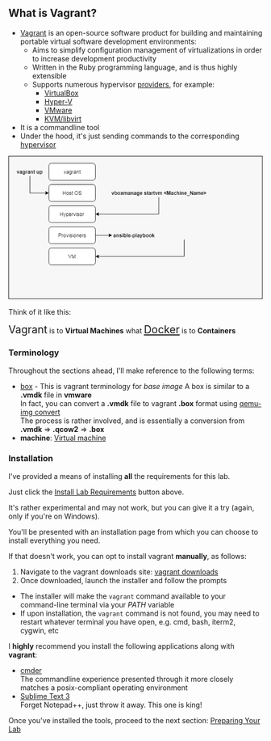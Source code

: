 <section id="vagrant_introduction" class="section">

## What is Vagrant?

* [Vagrant](https://www.vagrantup.com/) is an  open-source software product for building and 
maintaining portable virtual software development environments:
  * Aims to simplify configuration management of virtualizations in order to increase development productivity 
  * Written in the Ruby programming language, and is thus highly extensible
  * Supports numerous hypervisor [providers](https://www.vagrantup.com/docs/providers/), for example:
      - [VirtualBox](https://www.vagrantup.com/docs/virtualbox/)
      - [Hyper-V](https://www.vagrantup.com/docs/hyperv/)
      - [VMware](https://www.vagrantup.com/docs/vmware/)
      - [KVM/libvirt](https://github.com/vagrant-libvirt/vagrant-libvirt)
* It is a commandline tool
* Under the hood, it's just sending commands to the corresponding [hypervisor](https://www.reddit.com/r/explainlikeimfive/comments/l16v7/eli5_hypervisor/)

![Vagrant 'talking' to Virtualbox](lab1/assets/images/vagrant_up_diagram.png)

Think of it like this:

<span style="font-size: 1.5em">Vagrant</span> is to **Virtual Machines** what <span style="font-size: 1.5em">[Docker](https://www.reddit.com/r/sysadmin/comments/33uts6/eli5_docker_what_exactly_is_it_what_does_it_do/)</span> is to **Containers**

### Terminology

Throughout the sections ahead, I'll make reference to the following terms:

- [box](https://www.vagrantup.com/docs/boxes.html) - This is vagrant terminology for *base image*
A box is similar to a **.vmdk** file in **vmware**<br />
In fact, you can convert a **.vmdk** file to vagrant **.box** format using [qemu-img convert](https://docs.openstack.org/image-guide/convert-images.html)<br />
The process is rather involved, and is essentially a conversion from **.vmdk** => **.qcow2** => **.box**
- **machine**: [Virtual machine](https://www.reddit.com/r/explainlikeimfive/comments/1a86vh/eli5_what_is_a_virtual_machine_how_does_it_work/)

### Installation

I've provided a means of installing **all** the requirements for this lab.

Just click the <a href="#" class="flash" data-selector="#requirements" data-duration="300">Install Lab Requirements</a> button above.

It's rather experimental and may not work, but you can give it a try (again, only if you're on Windows).<br />

You'll be presented with an installation page from which you can choose to install everything you need.

If that doesn't work, you can opt to install vagrant **manually**, as follows:

1. Navigate to the vagrant downloads site: [vagrant downloads](https://www.vagrantup.com/downloads.html)
1. Once downloaded, launch the installer and follow the prompts
  - The installer will make the `vagrant` command available to your command-line terminal via your *PATH* variable
  - If upon installation, the `vagrant` command is not found, you may need to restart whatever terminal you have open, e.g. cmd, bash, iterm2, cygwin, etc

I **highly** recommend you install the following applications along with **vagrant**:
  - [cmder](http://cmder.net/)<br />
    The commandline experience presented through it more closely matches a posix-compliant operating environment
  - [Sublime Text 3](https://www.sublimetext.com/3)<br />
    Forget Notepad++, just throw it away. This one is king!

Once you've installed the tools, proceed to the next section: <a href="#" id="vagrant_lab" class="section_link">Preparing Your Lab</a>

</section>